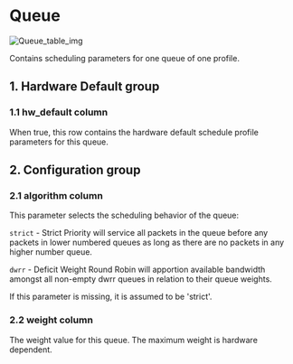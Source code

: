 # Queue

![Queue_table_img](http://www.plantuml.com/plantuml/img/SoWkIImgAStDuKhEIImkLWWiJIrDLR2nKT08qSd9JCyeIIzAJStJLB2pu-BYSaZDIm4f1G00)

Contains scheduling parameters for one queue of one profile.

## 1. Hardware Default group

### 1.1 hw_default column

When true, this row contains the hardware default schedule profile parameters
for this queue.

## 2. Configuration group

### 2.1 algorithm column

This parameter selects the scheduling behavior of the queue:

`strict` - Strict Priority will service all packets in the queue before any
packets in lower numbered queues as long as there are no packets in any higher
number queue.

`dwrr` - Deficit Weight Round Robin will apportion available bandwidth amongst
all non-empty dwrr queues in relation to their queue weights.

If this parameter is missing, it is assumed to be 'strict'.

### 2.2 weight column

The weight value for this queue. The maximum weight is hardware dependent.

